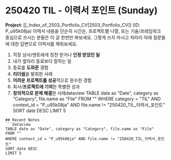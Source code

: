 # 250420 TIL - 이력서 포인트 (Sunday)
**Project**: [[_Index_of_2503_Portfolio_CV|2503_Portfolio_CV]] (ID: P_u95k08ja)
이력서 내용을 단순히 시간순, 프로젝트별 나열, 또는 기술/프레임워크 중심으로 쓰시는 분들은 이 글 한번만 봐보세요.
그렇게 쓰지 마시고 차라리 아래 질문들에 대한 답변으로 이력서를 채워보세요.
1. 직장 상사/멘토에게 칭찬 받거나 **인정 받았던 일**
2. 내가 옆자리 동료보다 잘하는 일
3. 동료를 **도와준** 경험
4. **리더쉽**을 발휘한 사례
5. **어려운 프로젝트를 성공**적으로 완수한 경험
6. 회사/**프로젝트에 기여**한 특별한 성과
7. **창의적으로 문제 해결**한 사례dataview
TABLE date as "Date", category as "Category", file.name as "File"
FROM ""
WHERE category = "TIL" AND context_id = "P_u95k08ja" AND file.name != "250420_TIL_이력서_포인트"
SORT date DESC
LIMIT 5
```
## Recent Notes
```dataview
TABLE date as "Date", category as "Category", file.name as "File" 
FROM ""
WHERE context_id = "P_u95k08ja" AND file.name != "250420_TIL_이력서_포인트"
SORT date DESC
LIMIT 5
```